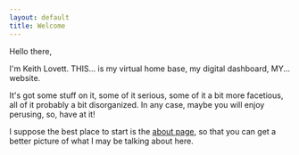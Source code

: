 ```yaml
---
layout: default
title: Welcome
---
```


<link rel="stylesheet" type="text/css"  href="/keiths-site/css/main.css">

Hello there,

I'm Keith Lovett. THIS... is my virtual home base, my digital dashboard, MY... website.

It's got some stuff on it, some of it serious, some of it a bit more facetious, all of it probably a bit disorganized. In any case, maybe you will enjoy perusing, so, have at it!

I suppose the best place to start is the [about page](https://kdlovett.github.io/keiths-site/about/), so that you can get a better picture of what I may be talking about here.